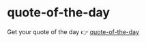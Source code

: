 # quote-of-the-day

Get your quote of the day 👉️ [quote-of-the-day](https://janaheyn.github.io/quote-of-the-day/)
